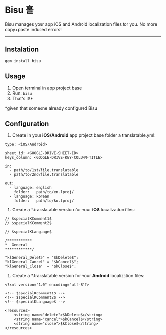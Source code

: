 Bisu 홀
========

Bisu manages your app iOS and Android localization files for you. No more copy+paste induced errors!

---

Instalation
-----
  
```
gem install bisu
```

Usage
-----

1. Open terminal in app project base
1. Run: `bisu`
1. That's it!*

*given that someone already configured Bisu

Configuration
-----

1. Create in your **iOS/Android** app project base folder a translatable.yml:

  ```
  type: <iOS/Android>
  
  sheet_id: <GOOGLE-DRIVE-SHEET-ID>
  keys_column: <GOOGLE-DRIVE-KEY-COLUMN-TITLE>
  
  in:
    - path/to/1st/file.translatable
    - path/to/2nd/file.translatable
  
  out:
    - language: english
      folder:   path/to/en.lproj/
    - language: korean
      folder:   path/to/ko.lproj/
  ```

1. Create a \*.translatable version for your **iOS** localization files:

  ```
  // $specialKComment1$
  // $specialKComment2$
  
  // $specialKLanguage$
  
  /***********
  *  General
  ************/
  
  "klGeneral_Delete" = "$kDelete$";
  "klGeneral_Cancel" = "$kCancel$";
  "klGeneral_Close"  = "$kClose$";
  ```

1. Create a \*.translatable version for your **Android** localization files:

  ```
  <?xml version="1.0" encoding="utf-8"?>
  
  <!-- $specialKComment1$ -->
  <!-- $specialKComment2$ -->
  <!-- $specialKLanguage$ -->
  
  <resources>
      <string name="delete">$kDelete$</string>
      <string name="cancel">$kCancel$</string>
      <string name="close">$kClose$</string>
  </resources>
  ```

